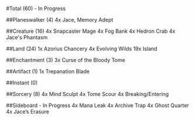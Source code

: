 #Total (60) - In Progress

##Planeswalker (4)
    4x Jace, Memory Adept

##Creature (16)
    4x Snapcaster Mage
    4x Fog Bank
    4x Hedron Crab
    4x Jace's Phantasm

##Land (24)
    1x Azorius Chancery
    4x Evolving Wilds
    19x Island

##Enchantment (3)
    3x Curse of the Bloody Tome

##Artifact (1)
    1x Trepanation Blade

##Instant (0)

##Sorcery (8)
    4x Mind Sculpt
    4x Tome Scour
    4x Breaking/Entering

##Sideboard - In Progress
    4x Mana Leak
    4x Archive Trap
    4x Ghost Quarter
    4x Jace’s Erasure
